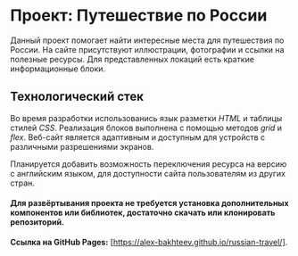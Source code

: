 # Проект: Путешествие по России

Данный проект помогает найти интересные места для путешествия по России. На сайте присутствуют иллюстрации, фотографии и ссылки на полезные ресурсы.
Для представленных локаций есть краткие информационные блоки.

## Технологический стек
Во время разработки использованись язык разметки *HTML* и таблицы стилей *CSS*.
Реализация блоков выполнена с помощью методов *grid* и *flex*.
Веб-сайт является адаптивным и доступным для устройств с различными разрешениями экранов.

Планируется добавить возможность переключения ресурса на версию с английским языком, для доступности сайта пользователям из других стран.

#### Для развёртывания проекта не требуется установка дополнительных компонентов или библиотек, достаточно скачать или клонировать репозиторий.


**Ссылка на GitHub Pages:** [https://alex-bakhteev.github.io/russian-travel/].
